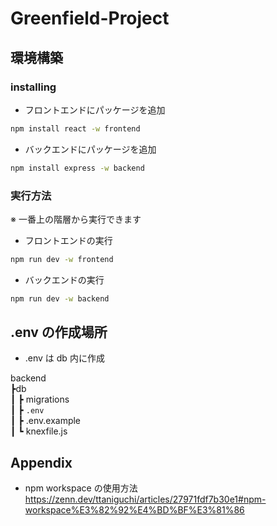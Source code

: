 # Greenfield-Project

## 環境構築

### installing

- フロントエンドにパッケージを追加

```.sh
npm install react -w frontend
```

- バックエンドにパッケージを追加

```.sh
npm install express -w backend
```

### 実行方法

※ 一番上の階層から実行できます

- フロントエンドの実行

```.sh
npm run dev -w frontend
```

- バックエンドの実行

```.sh
npm run dev -w backend
```

## .env の作成場所

- .env は db 内に作成

backend  
 ┣db  
 ┃ ┣ migrations  
 ┃ ┣ `.env`  
 ┃ ┣ .env.example  
 ┃ ┗ knexfile.js

## Appendix

- npm workspace の使用方法
  https://zenn.dev/ttaniguchi/articles/27971fdf7b30e1#npm-workspace%E3%82%92%E4%BD%BF%E3%81%86
